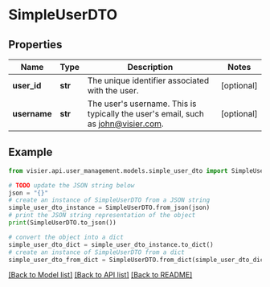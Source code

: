 # SimpleUserDTO


## Properties

Name | Type | Description | Notes
------------ | ------------- | ------------- | -------------
**user_id** | **str** | The unique identifier associated with the user. | [optional] 
**username** | **str** | The user&#39;s username. This is typically the user&#39;s email, such as john@visier.com. | [optional] 

## Example

```python
from visier.api.user_management.models.simple_user_dto import SimpleUserDTO

# TODO update the JSON string below
json = "{}"
# create an instance of SimpleUserDTO from a JSON string
simple_user_dto_instance = SimpleUserDTO.from_json(json)
# print the JSON string representation of the object
print(SimpleUserDTO.to_json())

# convert the object into a dict
simple_user_dto_dict = simple_user_dto_instance.to_dict()
# create an instance of SimpleUserDTO from a dict
simple_user_dto_from_dict = SimpleUserDTO.from_dict(simple_user_dto_dict)
```
[[Back to Model list]](../README.md#documentation-for-models) [[Back to API list]](../README.md#documentation-for-api-endpoints) [[Back to README]](../README.md)


